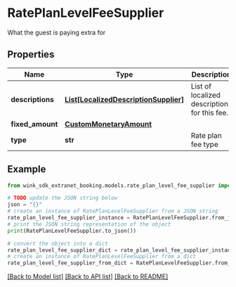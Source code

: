 # RatePlanLevelFeeSupplier

What the guest is paying extra for

## Properties

Name | Type | Description | Notes
------------ | ------------- | ------------- | -------------
**descriptions** | [**List[LocalizedDescriptionSupplier]**](LocalizedDescriptionSupplier.md) | List of localized descriptions for this fee. | 
**fixed_amount** | [**CustomMonetaryAmount**](CustomMonetaryAmount.md) |  | 
**type** | **str** | Rate plan fee type | 

## Example

```python
from wink_sdk_extranet_booking.models.rate_plan_level_fee_supplier import RatePlanLevelFeeSupplier

# TODO update the JSON string below
json = "{}"
# create an instance of RatePlanLevelFeeSupplier from a JSON string
rate_plan_level_fee_supplier_instance = RatePlanLevelFeeSupplier.from_json(json)
# print the JSON string representation of the object
print(RatePlanLevelFeeSupplier.to_json())

# convert the object into a dict
rate_plan_level_fee_supplier_dict = rate_plan_level_fee_supplier_instance.to_dict()
# create an instance of RatePlanLevelFeeSupplier from a dict
rate_plan_level_fee_supplier_from_dict = RatePlanLevelFeeSupplier.from_dict(rate_plan_level_fee_supplier_dict)
```
[[Back to Model list]](../README.md#documentation-for-models) [[Back to API list]](../README.md#documentation-for-api-endpoints) [[Back to README]](../README.md)


